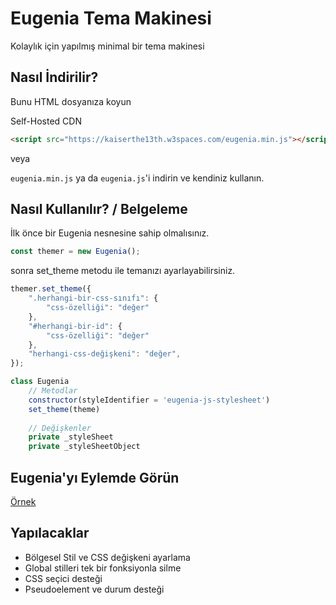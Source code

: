 # Eugenia Tema Makinesi

Kolaylık için yapılmış minimal bir tema makinesi

## Nasıl İndirilir?

Bunu HTML dosyanıza koyun

Self-Hosted CDN
```html
<script src="https://kaiserthe13th.w3spaces.com/eugenia.min.js"></script>
```

veya

```eugenia.min.js``` ya da ```eugenia.js```'i indirin ve kendiniz kullanın.

## Nasıl Kullanılır? / Belgeleme

İlk önce bir Eugenia nesnesine sahip olmalısınız.

```js
const themer = new Eugenia();
```

sonra set_theme metodu ile temanızı ayarlayabilirsiniz.

```js
themer.set_theme({
	".herhangi-bir-css-sınıfı": {
		"css-özelliği": "değer"
	},
	"#herhangi-bir-id": {
		"css-özelliği": "değer"
	},
	"herhangi-css-değişkeni": "değer",
});
```

```js
class Eugenia
	// Metodlar
	constructor(styleIdentifier = 'eugenia-js-stylesheet')
	set_theme(theme)
	
	// Değişkenler
	private _styleSheet
	private _styleSheetObject
```

## Eugenia'yı Eylemde Görün

[Örnek](https://kaiserthe13th.w3spaces.com/eugenia.index.html)


## Yapılacaklar

- Bölgesel Stil ve CSS değişkeni ayarlama
- Global stilleri tek bir fonksiyonla silme
- CSS seçici desteği
- Pseudoelement ve durum desteği
